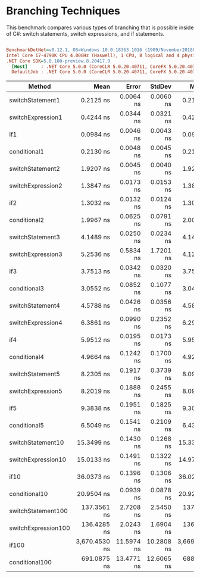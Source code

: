﻿# Branching Techniques

This benchmark compares various types of branching that is possible inside of C#: switch statements,
switch expressions, and if statements.

``` ini

BenchmarkDotNet=v0.12.1, OS=Windows 10.0.18363.1016 (1909/November2018Update/19H2)
Intel Core i7-4790K CPU 4.00GHz (Haswell), 1 CPU, 8 logical and 4 physical cores
.NET Core SDK=5.0.100-preview.8.20417.9
  [Host]     : .NET Core 5.0.0 (CoreCLR 5.0.20.40711, CoreFX 5.0.20.40711), X64 RyuJIT
  DefaultJob : .NET Core 5.0.0 (CoreCLR 5.0.20.40711, CoreFX 5.0.20.40711), X64 RyuJIT


```
|              Method |          Mean |      Error |     StdDev |        Median |
|-------------------- |--------------:|-----------:|-----------:|--------------:|
|    switchStatement1 |     0.2125 ns |  0.0064 ns |  0.0060 ns |     0.2128 ns |
|   switchExpression1 |     0.4244 ns |  0.0344 ns |  0.0321 ns |     0.4218 ns |
|                 if1 |     0.0984 ns |  0.0046 ns |  0.0043 ns |     0.0974 ns |
|        conditional1 |     0.2130 ns |  0.0048 ns |  0.0045 ns |     0.2131 ns |
|    switchStatement2 |     1.9207 ns |  0.0045 ns |  0.0040 ns |     1.9217 ns |
|   switchExpression2 |     1.3847 ns |  0.0173 ns |  0.0153 ns |     1.3820 ns |
|                 if2 |     1.3032 ns |  0.0132 ns |  0.0124 ns |     1.3076 ns |
|        conditional2 |     1.9967 ns |  0.0625 ns |  0.0791 ns |     2.0015 ns |
|    switchStatement3 |     4.1489 ns |  0.0250 ns |  0.0234 ns |     4.1491 ns |
|   switchExpression3 |     5.2536 ns |  0.5834 ns |  1.7201 ns |     4.1257 ns |
|                 if3 |     3.7513 ns |  0.0342 ns |  0.0320 ns |     3.7513 ns |
|        conditional3 |     3.0552 ns |  0.0852 ns |  0.1077 ns |     3.0481 ns |
|    switchStatement4 |     4.5788 ns |  0.0426 ns |  0.0356 ns |     4.5800 ns |
|   switchExpression4 |     6.3861 ns |  0.0990 ns |  0.2352 ns |     6.2929 ns |
|                 if4 |     5.9512 ns |  0.0195 ns |  0.0173 ns |     5.9529 ns |
|        conditional4 |     4.9664 ns |  0.1242 ns |  0.1700 ns |     4.9258 ns |
|    switchStatement5 |     8.2305 ns |  0.1917 ns |  0.3739 ns |     8.0942 ns |
|   switchExpression5 |     8.2019 ns |  0.1888 ns |  0.2455 ns |     8.0907 ns |
|                 if5 |     9.3838 ns |  0.1951 ns |  0.1825 ns |     9.3067 ns |
|        conditional5 |     6.5049 ns |  0.1541 ns |  0.2109 ns |     6.4374 ns |
|   switchStatement10 |    15.3499 ns |  0.1430 ns |  0.1268 ns |    15.3371 ns |
|  switchExpression10 |    15.0133 ns |  0.1491 ns |  0.1322 ns |    14.9726 ns |
|                if10 |    36.0373 ns |  0.1396 ns |  0.1306 ns |    36.0263 ns |
|       conditional10 |    20.9504 ns |  0.0939 ns |  0.0878 ns |    20.9298 ns |
|  switchStatement100 |   137.3561 ns |  2.7208 ns |  2.5450 ns |   137.4857 ns |
| switchExpression100 |   136.4285 ns |  2.0243 ns |  1.6904 ns |   136.2560 ns |
|               if100 | 3,670.4530 ns | 11.5974 ns | 10.2808 ns | 3,669.9791 ns |
|      conditional100 |   691.0875 ns | 13.4771 ns | 12.6065 ns |   688.7974 ns |
